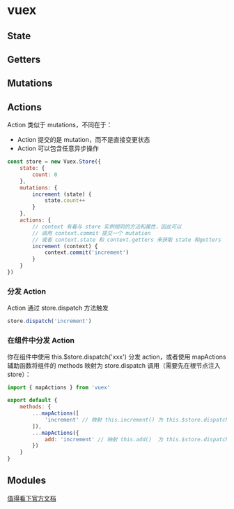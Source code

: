 # vuex

## State

## Getters

## Mutations

## Actions

Action 类似于 mutations，不同在于：

* Action 提交的是 mutation，而不是直接变更状态
* Action 可以包含任意异步操作

```js
const store = new Vuex.Store({
    state: {
        count: 0
    },
    mutations: {
        increment (state) {
            state.count++
        }
    },
    actions: {
        // context 有着与 store 实例相同的方法和属性，因此可以
        // 调用 context.commit 提交一个 mutation
        // 或者 context.state 和 context.getters 来获取 state 和getters
        increment (context) {
            context.commit('increment')
        }
    }
})
```

### 分发 Action

Action 通过 store.dispatch 方法触发

```js
store.dispatch('increment')
```

### 在组件中分发 Action

你在组件中使用 this.$store.dispatch('xxx') 分发 action，或者使用 mapActions 辅助函数将组件的 methods 映射为 store.dispatch 调用（需要先在根节点注入 store）：

```js
import { mapActions } from 'vuex'

export default {
    methods: {
        ...mapActions([
            'increment' // 映射 this.increment() 为 this.$store.dispatch('increment')
        ]),
        ...mapActions({
            add: 'increment' // 映射 this.add()  为 this.$store.dispatch('increment')
        })
    }
}
```

## Modules

[值得看下官方文档](https://vuex.vuejs.org/zh-cn/modules.html)